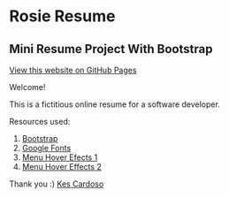 # Rosie Resume
## Mini Resume Project With Bootstrap

[View this website on GitHub Pages](https://kescardoso.github.io/rosie-resume/)

Welcome!

This is a fictitious online resume for a software developer.

Resources used:

1. [Bootstrap](https://www.bootstrapcdn.com/)
2. [Google Fonts](https://fonts.google.com/)
3. [Menu Hover Efects 1](https://cdnjs.com/)
4. [Menu Hover Effects 2](http://ianlunn.github.io/Hover/)

Thank you :)
[Kes Cardoso](www.kescardoso.com)